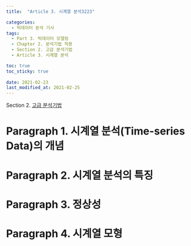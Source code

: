 ```yaml
---
title:  "Article 3. 시계열 분석3223"

categories:
  - 빅데이터 분석 기사
tags: 
  - Part 3. 빅데이터 모델링
  - Chapter 2. 분석기법 적용
  - Section 2. 고급 분석기법
  - Article 3. 시계열 분석

toc: true
toc_sticky: true
 
date: 2021-02-23
last_modified_at: 2021-02-25
---
```


Section 2. [고급 분석기법]()

# Paragraph 1. 시계열 분석(Time-series Data)의 개념

# Paragraph 2. 시계열 분석의 특징

# Paragraph 3. 정상성

# Paragraph 4. 시계열 모형

